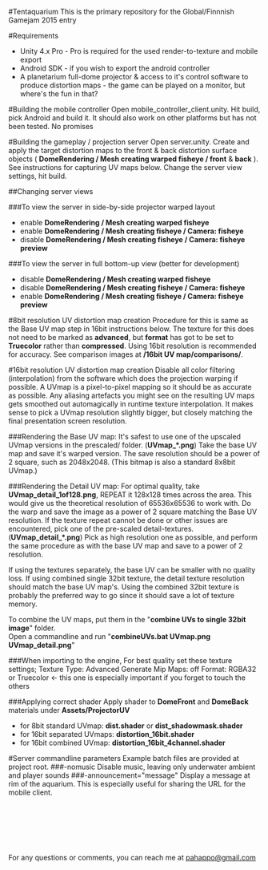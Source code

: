 #Tentaquarium
This is the primary repository for the Global/Finnnish Gamejam 2015 entry

#Requirements
* Unity 4.x Pro - Pro is required for the used render-to-texture and mobile export
* Android SDK - if you wish to export the android controller
* A planetarium full-dome projector & access to it's control software to produce distortion maps - the game can be played on a monitor, but where's the fun in that?

#Building the mobile controller
Open mobile_controller_client.unity.
Hit build, pick Android and build it.
It should also work on other platforms but has not been tested.
No promises

#Building the gameplay / projection server
Open server.unity.
Create and apply the target distortion maps to the front & back distortion surface objects ( **DomeRendering / Mesh creating warped fisheye / front** & **back** ).
See instructions for capturing UV maps below.
Change the server view settings, hit build.

##Changing server views

###To view the server in side-by-side projector warped layout
* enable **DomeRendering / Mesh creating warped fisheye**
* enable **DomeRendering / Mesh creating fisheye / Camera: fisheye**
* disable **DomeRendering / Mesh creating fisheye / Camera: fisheye preview**

###To view the server in full bottom-up view (better for development)
* disable **DomeRendering / Mesh creating warped fisheye**
* disable **DomeRendering / Mesh creating fisheye / Camera: fisheye**
* enable **DomeRendering / Mesh creating fisheye / Camera: fisheye preview**

#8bit resolution UV distortion map creation
Procedure for this is same as the Base UV map step in 16bit instructions below.
The texture for this does not need to be marked as **advanced**, but **format** has got to be set to **Truecolor** rather than **compressed**.
Using 16bit resolution is recommended for accuracy.
See comparison images at **/16bit UV map/comparisons/**.

#16bit resolution UV distortion map creation
Disable all color filtering (interpolation) from the software which does the projection warping if possible.
A UVmap is a pixel-to-pixel mapping so it should be as accurate as possible.
Any aliasing artefacts you might see on the resulting UV maps gets smoothed out automagically in runtime texture interpolation.
It makes sense to pick a UVmap resolution slightly bigger, but closely matching the final presentation screen resolution.

###Rendering the Base UV map:
It's safest to use one of the upscaled UVmap versions in the prescaled/ folder. (**UVmap_*.png**)
Take the base UV map and save it's warped version.
The save resolution should be a power of 2 square, such as 2048x2048.
(This bitmap is also a standard 8x8bit UVmap.)

###Rendering the Detail UV map:
For optimal quality, take **UVmap_detail_1of128.png**, REPEAT it 128x128 times across the area.
This would give us the theoretical resolution of 65536x65536 to work with.
Do the warp and save the image as a power of 2 square matching the Base UV resolution.
If the texture repeat cannot be done or other issues are encountered, pick one of the pre-scaled detail-textures. (**UVmap_detail_*.png**)
Pick as high resolution one as possible, and perform the same procedure as with the base UV map and save to a power of 2 resolution.

If using the textures separately, the base UV can be smaller with no quality loss.
If using combined single 32bit texture, the detail texture resolution should match the base UV map's.
Using the combined 32bit texture is probably the preferred way to go since it should save a lot of texture memory.

To combine the UV maps, put them in the "**combine UVs to single 32bit image**" folder.<br>
Open a commandline and run "**combineUVs.bat UVmap.png UVmap_detail.png**"

###When importing to the engine, For best quality set these texture settings;
Texture Type: Advanced
Generate Mip Maps: off
Format: RGBA32 or Truecolor        <- this one is especially important if you forget to touch the others

###Applying correct shader
Apply shader to **DomeFront** and **DomeBack** materials under **Assets/ProjectorUV**
* for 8bit standard UVmap: **dist.shader** or **dist_shadowmask.shader**
* for 16bit separated UVmaps: **distortion_16bit.shader**
* for 16bit combined UVmap: **distortion_16bit_4channel.shader**

#Server commandline parameters
Example batch files are provided at project root.
###-nomusic
Disable music, leaving only underwater ambient and player sounds
###-announcement="message"
Display a message at rim of the aquarium.
This is especially useful for sharing the URL for the mobile client.

<br/>
<br/>
<br/>
<br/>
<br/>


For any questions or comments, you can reach me at pahappo@gmail.com
